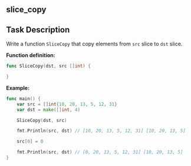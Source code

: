 ## slice_copy

## Task Description

Write a function `SliceCopy` that copy elements from `src` slice to `dst` slice.

**Function definition:**

```go
func SliceCopy(dst, src []int) {

}
```

**Example:**

```go
func main() {
    var src = []int{10, 20, 13, 5, 12, 31}
    var dst = make([]int, 4)

    SliceCopy(dst, src)

    fmt.Println(src, dst) // [10, 20, 13, 5, 12, 31] [10, 20, 13, 5]

    src[0] = 0

    fmt.Println(src, dst) // [0, 20, 13, 5, 12, 31] [10, 20, 13, 5]
}
```
